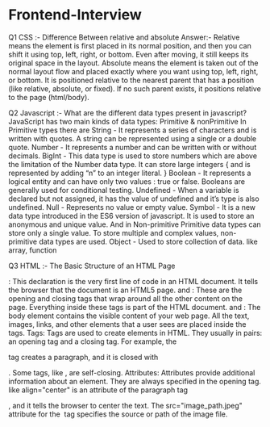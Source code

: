 # Frontend-Interview

Q1 CSS :- Difference Between relative and absolute
Answer:- Relative means the element is first placed in its normal position, and then you can shift it using top, left, right, or bottom. Even after moving, it still keeps its original space in the layout.
Absolute means the element is taken out of the normal layout flow and placed exactly where you want using top, left, right, or bottom. It is positioned relative to the nearest parent that has a position (like relative, absolute, or fixed). If no such parent exists, it positions relative to the page (html/body).

Q2 Javascript :- What are the different data types present in javascript?
JavaScript has two main kinds of data types: Primitive & nonPrimitive
In Primitive types there are
String - It represents a series of characters and is written with quotes. A string can be represented using a single or a double quote.
Number - It represents a number and can be written with or without decimals.
BigInt - This data type is used to store numbers which are above the limitation of the Number data type. It can store large integers { and is represented by adding “n” to an integer literal. }
Boolean - It represents a logical entity and can have only two values : true or false. Booleans are generally used for conditional testing.
Undefined - When a variable is declared but not assigned, it has the value of undefined and it’s type is also undefined.
Null - Represents no value or empty value.
Symbol - It is a new data type introduced in the ES6 version of javascript. It is used to store an anonymous and unique value.
And in Non-primitive 
Primitive data types can store only a single value. To store multiple and complex values, non-primitive data types are used.
Object - Used to store collection of data.  like array, function

Q3 HTML :- The Basic Structure of an HTML Page
<!DOCTYPE html>: This declaration is the very first line of code in an HTML document. It tells the browser that the document is an HTML5 page.
<html> and </html>: These are the opening and closing tags that wrap around all the other content on the page. Everything inside these tags is part of the HTML document.
<body> and </body>: The body element contains the visible content of your web page. All the text, images, links, and other elements that a user sees are placed inside the <body> tags. 
Tags: Tags are used to create elements in HTML. They usually in pairs: an opening tag and a closing tag. For example, the <p> tag creates a paragraph, and it is closed with </p>. Some tags, like <img>, are self-closing.
Attributes: Attributes provide additional information about an element. They are always specified in the opening tag. like  align="center" is an attribute of the paragraph tag <p>, and it tells the browser to center the text. The src="image_path.jpeg" attribute for the <img> tag specifies the source or path of the image file.
